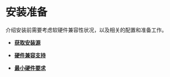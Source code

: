 # 安装准备<a name="ZH-CN_TOPIC_0183222648"></a>

介绍安装前需要考虑软硬件兼容性状况，以及相关的配置和准备工作。

-   **[获取安装源](获取安装源.md)**  

-   **[硬件兼容支持](硬件兼容支持.md)**  

-   **[最小硬件要求](最小硬件要求.md)**  


